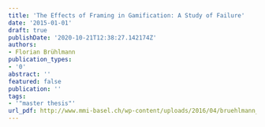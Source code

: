 ```yaml
---
title: 'The Effects of Framing in Gamification: A Study of Failure'
date: '2015-01-01'
draft: true
publishDate: '2020-10-21T12:38:27.142174Z'
authors:
- Florian Brühlmann
publication_types:
- '0'
abstract: ''
featured: false
publication: ''
tags:
- '"master thesis"'
url_pdf: http://www.mmi-basel.ch/wp-content/uploads/2016/04/bruehlmann_masterarbeit.pdf
---
```


